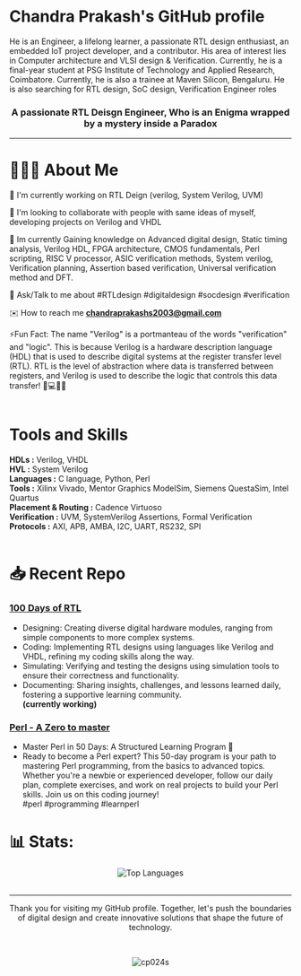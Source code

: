 <h1> Chandra Prakash's GitHub profile </h1>
He is an Engineer, a lifelong learner, a passionate RTL design enthusiast, an embedded IoT project developer, and a contributor. His area of interest lies in Computer architecture and VLSI design & Verification. Currently, he is a final-year student at PSG Institute of Technology and Applied Research, Coimbatore. Currently, he is also a trainee at Maven Silicon, Bengaluru. He is also searching for RTL design, SoC design, Verification Engineer roles
<br>

<h3 align="center">A passionate RTL Deisgn Engineer, Who is an Enigma wrapped by a mystery inside a Paradox</h3>

---

# 🤵🏻‍♂️ About Me
🔭 I'm currently working on RTL Deign (verilog, System Verilog, UVM)<br>

👬 I'm looking to collaborate with people with same ideas of myself, developing projects on Verilog and VHDL<br>

🌱 Im currently Gaining knowledge on Advanced digital design, Static timing analysis, Verilog HDL, FPGA architecture, CMOS fundamentals, Perl scripting, RISC V processor, ASIC verification methods, System verilog, Verification planning, Assertion based verification, Universal verification method and DFT. <br>

💭 Ask/Talk to me about #RTLdesign #digitaldesign #socdesign #verification <br>

✉️ How to reach me **chandraprakashs2003@gmail.com** <br>

⚡Fun Fact: The name "Verilog" is a portmanteau of the words "verification" and "logic". This is because Verilog is a hardware description language (HDL) that is used to describe digital systems at the register transfer level (RTL). RTL is the level of abstraction where data is transferred between registers, and Verilog is used to describe the logic that controls this data transfer!  🧮💻👩‍💼 
<br> <br>


# Tools and Skills

**HDLs :** Verilog, VHDL <br>
**HVL :** System Verilog <br>
**Languages :** C language, Python, Perl <br>
**Tools :** Xilinx Vivado, Mentor Graphics ModelSim, Siemens QuestaSim, Intel Quartus <br>
**Placement & Routing :** Cadence Virtuoso <br>
**Verification :** UVM, SystemVerilog Assertions, Formal Verification <br>
**Protocols :** AXI, APB, AMBA, I2C, UART, RS232, SPI
<br> <br>

# 📥 Recent Repo 
### [100 Days of RTL](https://github.com/cp024s/100-days-of-RTL)
- Designing: Creating diverse digital hardware modules, ranging from simple components to more complex systems. <br>
- Coding: Implementing RTL designs using languages like Verilog and VHDL, refining my coding skills along the way. <br>
- Simulating: Verifying and testing the designs using simulation tools to ensure their correctness and functionality. <br>
- Documenting: Sharing insights, challenges, and lessons learned daily, fostering a supportive learning community. <br>
  **(currently working)**

### [Perl - A Zero to master](https://github.com/cp024s/Perl-A-Zero-to-master)
- Master Perl in 50 Days: A Structured Learning Program 🚀
- Ready to become a Perl expert? This 50-day program is your path to mastering Perl programming, from the basics to advanced topics. Whether you're a newbie or experienced developer, follow our daily plan, complete exercises, and work on real projects to build your Perl skills. Join us on this coding journey! <br>
          #perl #programming #learnperl

# 📊 Stats:
<div align="center">
    <img src="https://github-readme-stats.vercel.app/api/top-langs/?username=cp024s&theme=dark&hide_border=false&include_all_commits=false&count_private=false&layout=compact" alt="Top Languages">
</div>
<br/>


---
<p align="center"> Thank you for visiting my GitHub profile. Together, let's push the boundaries of digital design and create innovative solutions that shape the future of technology. </p>
<br>
<p align="center"> <img src="https://komarev.com/ghpvc/?username=cp024s&label=You%20are%20Visitor%20Number&color=0e75b6&style=flat" alt="cp024s" /> </p>
